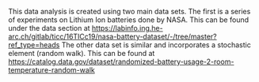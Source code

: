 This data analysis is created using two main data sets. The first is a series of experiments on Lithium Ion batteries done by NASA.
This can be found under the data section at https://labinfo.ing.he-arc.ch/gitlab/ticc/16TICc19/nasa-battery-dataset/-/tree/master?ref_type=heads
The other data set is similar and incorporates a stochastic element (random walk).
This can be found at https://catalog.data.gov/dataset/randomized-battery-usage-2-room-temperature-random-walk

